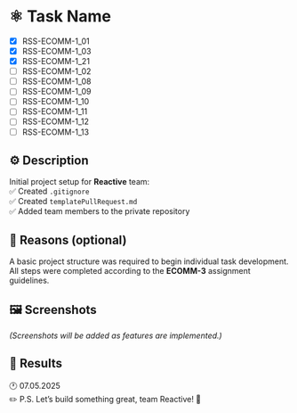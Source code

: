 # ⚛️ Task Name <!-- ECOMM-3 Repository Setup -->

<!-- Completed tasks from the board -->

- [x] RSS-ECOMM-1_01  
- [x] RSS-ECOMM-1_03  
- [x] RSS-ECOMM-1_21  
- [ ] RSS-ECOMM-1_02  
- [ ] RSS-ECOMM-1_08  
- [ ] RSS-ECOMM-1_09  
- [ ] RSS-ECOMM-1_10  
- [ ] RSS-ECOMM-1_11  
- [ ] RSS-ECOMM-1_12  
- [ ] RSS-ECOMM-1_13  

## ⚙️ Description

Initial project setup for **Reactive** team:  
✅ Created `.gitignore`  
✅ Created `templatePullRequest.md`  
✅ Added team members to the private repository

## 🧠 Reasons (optional)

A basic project structure was required to begin individual task development.  
All steps were completed according to the **ECOMM-3** assignment guidelines.

## 🖼️ Screenshots

<!-- Optionally insert screenshots of the team repo page or file structure -->

_(Screenshots will be added as features are implemented.)_

## 📅 Results

🕐 07.05.2025  
✏️ P.S. Let’s build something great, team Reactive! 🚀